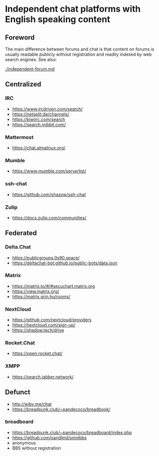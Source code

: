 # Independent chat platforms with English speaking content

## Foreword

The main difference between forums and chat is that content on forums is usually readable publicly without registration and readily indexed by web search engines. See also:

[./independent-forum.md](./independent-forum.md)

## Centralized

### IRC

* https://www.ircdriven.com/search/
* https://netsplit.de/channels/
* https://kiwiirc.com/search
* https://search.mibbit.com/

### Mattermost

* https://chat.almalinux.org/

### Mumble

* https://www.mumble.com/serverlist/

### ssh-chat

* https://github.com/shazow/ssh-chat

### Zulip

* https://docs.zulip.com/communities/

## Federated

### Delta.Chat

* https://publicgroups.0x90.space/
* https://deltachat-bot.github.io/public-bots/data.json

### Matrix

* https://matrix.to/#/#secuchart:matrix.org
* https://view.matrix.org/
* https://matrix.grin.hu/rooms/

### NextCloud

* https://github.com/nextcloud/providers
* https://nextcloud.com/sign-up/
* https://shadow.tech/drive

### Rocket.Chat

* https://open.rocket.chat/

### XMPP

* https://search.jabber.network/

## Defunct

* http://wiby.me/chat
* https://breadpunk.club/~pandecoco/breadbook/

### breadboard

* https://breadpunk.club/~pandecoco/breadboard/index.php
* https://github.com/sandlind/smolbbs
* anonymous
* BBS without registration

